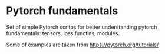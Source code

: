 # Pytorch fundamentals

Set of simple Pytorch scritps for better understanding pytorch fundamentals: tensors, loss functins, modules.

Some of examples are taken from https://pytorch.org/tutorials/ 
